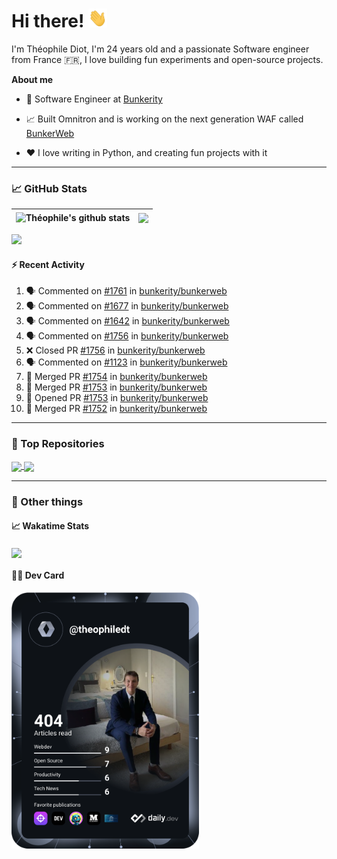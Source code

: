 # Hi there! <img src="./wave.gif" width="30px" height="30px" />

I'm Théophile Diot, I'm 24 years old and a passionate Software engineer from France 🇫🇷, I love building fun experiments and open-source projects.

**About me**

- 💼 Software Engineer at [Bunkerity](https://www.bunkerity.com/)

- 📈 Built Omnitron and is working on the next generation WAF called [BunkerWeb](https://www.bunkerweb.io)

- ❤️ I love writing in Python, and creating fun projects with it

---

### 📈 GitHub Stats

| <img align="center" src="https://github-readme-stats.vercel.app/api?username=TheophileDiot&show_icons=true&include_all_commits=true&theme=algolia&hide_border=true&rank_icon=github" alt="Théophile's github stats" /> | <img align="center" src="https://github-readme-stats.vercel.app/api/top-langs/?username=TheophileDiot&layout=compact&theme=algolia&hide_border=true" /> |
| ---------------------------------------------------------------------------------------------------------------------------------------------------------------------------------------------------------------------- | ------------------------------------------------------------------------------------------------------------------------------------------------------- |

![](https://github-readme-activity-graph.vercel.app/graph?username=TheophileDiot&theme=tokyo-night)

#### :zap: Recent Activity

<!--START_SECTION:activity-->
1. 🗣 Commented on [#1761](https://github.com/bunkerity/bunkerweb/issues/1761#issuecomment-2513886970) in [bunkerity/bunkerweb](https://github.com/bunkerity/bunkerweb)
2. 🗣 Commented on [#1677](https://github.com/bunkerity/bunkerweb/issues/1677#issuecomment-2513879319) in [bunkerity/bunkerweb](https://github.com/bunkerity/bunkerweb)
3. 🗣 Commented on [#1642](https://github.com/bunkerity/bunkerweb/pull/1642#issuecomment-2506211049) in [bunkerity/bunkerweb](https://github.com/bunkerity/bunkerweb)
4. 🗣 Commented on [#1756](https://github.com/bunkerity/bunkerweb/pull/1756#issuecomment-2506209645) in [bunkerity/bunkerweb](https://github.com/bunkerity/bunkerweb)
5. ❌ Closed PR [#1756](https://github.com/bunkerity/bunkerweb/pull/1756) in [bunkerity/bunkerweb](https://github.com/bunkerity/bunkerweb)
6. 🗣 Commented on [#1123](https://github.com/bunkerity/bunkerweb/pull/1123#issuecomment-2503281110) in [bunkerity/bunkerweb](https://github.com/bunkerity/bunkerweb)
7. 🎉 Merged PR [#1754](https://github.com/bunkerity/bunkerweb/pull/1754) in [bunkerity/bunkerweb](https://github.com/bunkerity/bunkerweb)
8. 🎉 Merged PR [#1753](https://github.com/bunkerity/bunkerweb/pull/1753) in [bunkerity/bunkerweb](https://github.com/bunkerity/bunkerweb)
9. 💪 Opened PR [#1753](https://github.com/bunkerity/bunkerweb/pull/1753) in [bunkerity/bunkerweb](https://github.com/bunkerity/bunkerweb)
10. 🎉 Merged PR [#1752](https://github.com/bunkerity/bunkerweb/pull/1752) in [bunkerity/bunkerweb](https://github.com/bunkerity/bunkerweb)
<!--END_SECTION:activity-->

---

### 🔧 Top Repositories

<a href="https://github.com/bunkerity/bunkerweb">
  <img align="center" src="https://github-readme-stats.vercel.app/api/pin/?username=Bunkerity&repo=bunkerweb&theme=algolia" />
</a>
<a href="https://github.com/TheophileDiot/Omnitron">
  <img align="center" src="https://github-readme-stats.vercel.app/api/pin/?username=TheophileDiot&repo=Omnitron&theme=algolia" />
</a>

---

### 🎉 Other things

#### 📈 Wakatime Stats

<a href="https://wakatime.com/@theophile_bunkerity">
  <img align="center" src="https://github-readme-stats.vercel.app/api/wakatime?username=3aa5ce41-c253-43d9-8441-a721e446a45f&layout=compact&theme=algolia" />
</a>

#### 👨‍💻 Dev Card

<a href="https://app.daily.dev/TheophileDt">
  <img src="./devcard.svg" width="300" alt="Théophile Diot's Dev Card"/>
</a>
